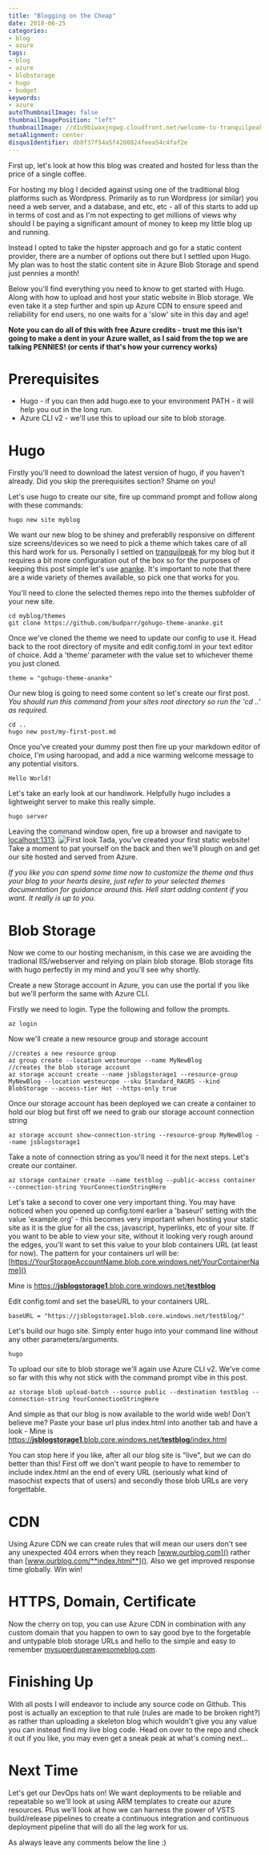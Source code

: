 ```yaml
---
title: "Blogging on the Cheap"
date: 2018-06-25
categories:
- blog
- azure
tags:
- blog
- azure
- blobstorage
- hugo
- budget
keywords:
- azure
autoThumbnailImage: false
thumbnailImagePosition: "left"
thumbnailImage: //d1u9biwaxjngwg.cloudfront.net/welcome-to-tranquilpeak/city-750.jpg
metaAlignment: center
disqusIdentifier: db8f37f54a5f4200824feea54c4faf2e
---
```

First up, let's look at how this blog was created and hosted for less than the price of a single coffee.
<!--more-->

For hosting my blog I decided against using one of the traditional blog platforms such as Wordpress. Primarily as to run Wordpress (or similar) you need a web server, and a database, and etc, etc - all of this starts to add up in terms of cost and as I'm not expecting to get millions of views why should I be paying a significant amount of money to keep my little blog up and running.

Instead I opted to take the hipster approach and go for a static content provider, there are a number of options out there but I settled upon Hugo. My plan was to host the static content site in Azure Blob Storage and spend just pennies a month!

Below you'll find everything you need to know to get started with Hugo. Along with how to upload and host your static website in Blob storage. We even take it a step further and spin up Azure CDN to ensure speed and reliability for end users, no one waits for a 'slow' site in this day and age!

**Note you can do all of this with free Azure credits - trust me this isn't going to make a dent in your Azure wallet, as I said from the top we are talking PENNIES! (or cents if that's how your currency works)**

<!--toc-->
# Prerequisites
* Hugo - if you can then add hugo.exe to your environment PATH - it will help you out in the long run.
* Azure CLI v2 - we'll use this to upload our site to blob storage.

# Hugo
Firstly you'll need to download the latest version of hugo, if you haven't already. Did you skip the prerequisites section? Shame on you!

Let's use hugo to create our site, fire up command prompt and follow along with these commands:
```
hugo new site myblog
```

We want our new blog to be shiney and preferablly responsive on different size screens/devices so we need to pick a theme which takes care of all this hard work for us. Personally I settled on [tranquilpeak](https://github.com/kakawait/hugo-tranquilpeak-theme) for my blog but it requires a bit more configuration out of the box so for the purposes of keeping this post simple let's use [ananke](https://github.com/budparr/gohugo-theme-ananke). It's important to note that there are a wide variety of themes available, so pick one that works for you.

You'll need to clone the selected themes repo into the themes subfolder of your new site.
```
cd myblog/themes
git clone https://github.com/budparr/gohugo-theme-ananke.git
```

Once we've cloned the theme we need to update our config to use it. Head back to the root directory of mysite and edit config.toml in your text editor of choice. Add a 'theme' parameter with the value set to whichever theme you just cloned.
```
theme = "gohugo-theme-ananke"
```

Our new blog is going to need some content so let's create our first post. *You should run this command from your sites root directory so run the 'cd ..' as required.*
```
cd ..
hugo new post/my-first-post.md
```

Once you've created your dummy post then fire up your markdown editor of choice, I'm using haroopad, and add a nice warming welcome message to any potential visitors.
```
Hello World!
```

Let's take an early look at our handiwork. Helpfully hugo includes a lightweight server to make this really simple.
```
hugo server
```

Leaving the command window open, fire up a browser and navigate to [localhost:1313](http://localhost:1313).
![First look](/img/firstlook.png)
Tada, you've created your first static website! Take a moment to pat yourself on the back and then we'll plough on and get our site hosted and served from Azure.

*If you like you can spend some time now to customize the theme and thus your blog to your hearts desire, just refer to your selected themes documentation for guidance around this. Hell start adding content if you want. It really is up to you.*

# Blob Storage
Now we come to our hosting mechanism, in this case we are avoiding the tradional IIS/webserver and relying on plain blob storage. Blob storage fits with hugo perfectly in my mind and you'll see why shortly.

Create a new Storage account in Azure, you can use the portal if you like but we'll perform the same with Azure CLI.

Firstly we need to login. Type the following and follow the prompts.
```
az login
```

Now we'll create a new resource group and storage account
```
//creates a new resource group
az group create --location westeurope --name MyNewBlog
//creates the blob storage account
az storage account create --name jsblogstorage1 --resource-group MyNewBlog --location westeurope --sku Standard_RAGRS --kind BlobStorage --access-tier Hot --https-only true
```

Once our storage account has been deployed we can create a container to hold our blog but first off we need to grab our storage account connection string
```
az storage account show-connection-string --resource-group MyNewBlog --name jsblogstorage1
```

Take a note of connection string as you'll need it for the next steps. Let's create our container.
```
az storage container create --name testblog --public-access container --connection-string YourConnectionStringHere
```

Let's take a second to cover one very important thing. You may have noticed when you opened up config.toml earlier a 'baseurl' setting with the value 'example.org' - this becomes very important when hosting your static site as it is the glue for all the css, javascript, hyperlinks, etc of your site. If you want to be able to view your site, without it looking very rough around the edges, you'll want to set this value to your blob containers URL (at least for now). The pattern for your containers url will be: [https://YourStorageAccountName.blob.core.windows.net/YourContainerName]()

Mine is [https://**jsblogstorage1**.blob.core.windows.net/**testblog**]()

Edit config.toml and set the baseURL to your containers URL.
```
baseURL = "https://jsblogstorage1.blob.core.windows.net/testblog/"
```

Let's build our hugo site. Simply enter hugo into your command line without any other parameters/arguments.
```
hugo
```

To upload our site to blob storage we'll again use Azure CLI v2. We've come so far with this why not stick with the command prompt vibe in this post.
```
az storage blob upload-batch --source public --destination testblog --connection-string YourConnectionStringHere
```

And simple as that our blog is now available to the world wide web! Don't believe me? Paste your base url plus index.html into another tab and have a look - Mine is [https://**jsblogstorage1**.blob.core.windows.net/**testblog**/index.html]()

You can stop here if you like, after all our blog site is "live", but we can do better than this! First off we don't want people to have to remember to include index.html an the end of every URL (seriously what kind of masochist expects that of users) and secondly those blob URLs are very forgettable.

# CDN
Using Azure CDN we can create rules that will mean our users don't see any unexpected 404 errors when they reach [www.ourblog.com]() rather than [www.ourblog.com/**index.html**](). Also we get improved response time globally. Win win!




# HTTPS, Domain, Certificate
Now the cherry on top, you can use Azure CDN in combination with any custom domain that you happen to own to say good bye to the forgetable and untypable blob storage URLs and hello to the simple and easy to remember [mysuperduperawesomeblog.com]().

# Finishing Up
With all posts I will endeavor to include any source code on Github. This post is actually an exception to that rule (rules are made to be broken right?) as rather than uploading a skeleton blog which wouldn't give you any value you can instead find my live blog code. Head on over to the repo and check it out if you like, you may even get a sneak peak at what's coming next...

# Next Time
Let's get our DevOps hats on! We want deployments to be reliable and repeatable so we'll look at using ARM templates to create our azure resources. Plus we'll look at how we can harness the power of VSTS build/release pipelines to create a continuous integration and continuous deployment pipeline that will do all the leg work for us.

As always leave any comments below the line :)


